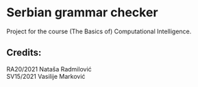 # Serbian grammar checker
Project for the course (The Basics of) Computational Intelligence.

## Credits:
RA20/2021 Nataša Radmilović  
SV15/2021 Vasilije Marković
